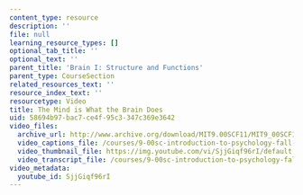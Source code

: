 ```yaml
---
content_type: resource
description: ''
file: null
learning_resource_types: []
optional_tab_title: ''
optional_text: ''
parent_title: 'Brain I: Structure and Functions'
parent_type: CourseSection
related_resources_text: ''
resource_index_text: ''
resourcetype: Video
title: The Mind is What the Brain Does
uid: 58694b97-bac7-ce4f-95c3-347c369e3642
video_files:
  archive_url: http://www.archive.org/download/MIT9.00SCF11/MIT9_00SCF11_lec03_300k.mp4
  video_captions_file: /courses/9-00sc-introduction-to-psychology-fall-2011/5292b83299315530bd61afc52c478486_SjjGiqf96rI.vtt
  video_thumbnail_file: https://img.youtube.com/vi/SjjGiqf96rI/default.jpg
  video_transcript_file: /courses/9-00sc-introduction-to-psychology-fall-2011/201f427bc1f915da341931faf858c77a_SjjGiqf96rI.pdf
video_metadata:
  youtube_id: SjjGiqf96rI
---
```

